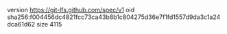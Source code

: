 version https://git-lfs.github.com/spec/v1
oid sha256:f004456dc4821fcc73ca43b8b1c804275d36e7f1fd1557d9da3c1a24dca61d62
size 4115
